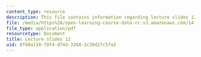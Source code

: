 ```yaml
---
content_type: resource
description: This file contains information regarding lecture slides 12.
file: /media/https%3A/open-learning-course-data-rc.s3.amazonaws.com/14-772-development-economics-macroeconomics-spring-2013/8f60a11070f4df4d32682c30d27c5fa2_MIT14_772S13_lecture12.pdf
file_type: application/pdf
resourcetype: Document
title: Lecture slides 12
uid: 8f60a110-70f4-df4d-3268-2c30d27c5fa2
---
```

